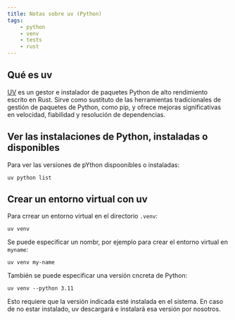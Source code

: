 ```yaml
---
title: Notas sobre uv (Python)
tags:
    - python
    - venv
    - tests
    - rust
---
```


## Qué es uv

[UV](https://docs.astral.sh/uv/) es un gestor e instalador de paquetes Python de
alto rendimiento escrito en Rust. Sirve como sustituto de las herramientas
tradicionales de gestión de paquetes de Python, como pip, y ofrece mejoras
significativas en velocidad, fiabilidad y resolución de dependencias.

## Ver las instalaciones de Python, instaladas o disponibles

Para ver las versiones de pYthon dispoonibles o instaladas:

```shell
uv python list
````

## Crear un entorno virtual con uv

Para crrear un entorno virtual en el directorio ``.venv``:

```shell
uv venv
```

Se puede especificar un nombr, por ejemplo para crear el entorno
virtual en ``myname``:

```shell
uv venv my-name
```

También se puede especificar una versión cncreta de Python:

```shell
uv venv --python 3.11
```

Esto requiere que la versión indicada esté instalada en el sistema. En caso de
no estar instalado, uv descargará e instalará esa versión por nosotros.


